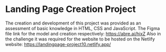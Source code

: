 #  Landing Page Creation Project

The creation and development of this project was provided as an assessment of basic knowledge in HTML, CSS and JavaScript.
The Figma file link for the model and creation respectively: https://abre.ai/hixZ
Also in the challenge it was required for the website to be hosted on the Netlify website: https://landingpage-project10.netlify.app/